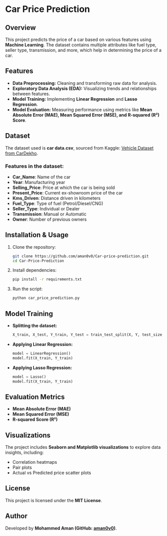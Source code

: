 # Car Price Prediction

## Overview
This project predicts the price of a car based on various features using **Machine Learning**. The dataset contains multiple attributes like fuel type, seller type, transmission, and more, which help in determining the price of a car.

## Features
- **Data Preprocessing:** Cleaning and transforming raw data for analysis.
- **Exploratory Data Analysis (EDA):** Visualizing trends and relationships between features.
- **Model Training:** Implementing **Linear Regression** and **Lasso Regression**.
- **Model Evaluation:** Measuring performance using metrics like **Mean Absolute Error (MAE), Mean Squared Error (MSE), and R-squared (R²) Score**.

## Dataset
The dataset used is **car data.csv**, sourced from Kaggle: [Vehicle Dataset from CarDekho](https://www.kaggle.com/datasets/nehalbirla/vehicle-dataset-from-cardekho).

### Features in the dataset:
- **Car_Name**: Name of the car
- **Year**: Manufacturing year
- **Selling_Price**: Price at which the car is being sold
- **Present_Price**: Current ex-showroom price of the car
- **Kms_Driven**: Distance driven in kilometers
- **Fuel_Type**: Type of fuel (Petrol/Diesel/CNG)
- **Seller_Type**: Individual or Dealer
- **Transmission**: Manual or Automatic
- **Owner**: Number of previous owners

## Installation & Usage
1. Clone the repository:
   ```sh
   git clone https://github.com/aman0v0/Car-price-prediction.git
   cd Car-Price-Prediction
   ```
2. Install dependencies:
   ```sh
   pip install -r requirements.txt
   ```
3. Run the script:
   ```sh
   python car_price_prediction.py
   ```

## Model Training
- **Splitting the dataset:**
  ```python
  X_train, X_test, Y_train, Y_test = train_test_split(X, Y, test_size=0.2, random_state=2)
  ```
- **Applying Linear Regression:**
  ```python
  model = LinearRegression()
  model.fit(X_train, Y_train)
  ```
- **Applying Lasso Regression:**
  ```python
  model = Lasso()
  model.fit(X_train, Y_train)
  ```

## Evaluation Metrics
- **Mean Absolute Error (MAE)**
- **Mean Squared Error (MSE)**
- **R-squared Score (R²)**

## Visualizations
The project includes **Seaborn and Matplotlib visualizations** to explore data insights, including:
- Correlation heatmaps
- Pair plots
- Actual vs Predicted price scatter plots

## License
This project is licensed under the **MIT License**.

## Author
Developed by **Mohammed Aman (GitHub: [aman0v0](https://github.com/aman0v0))**.

